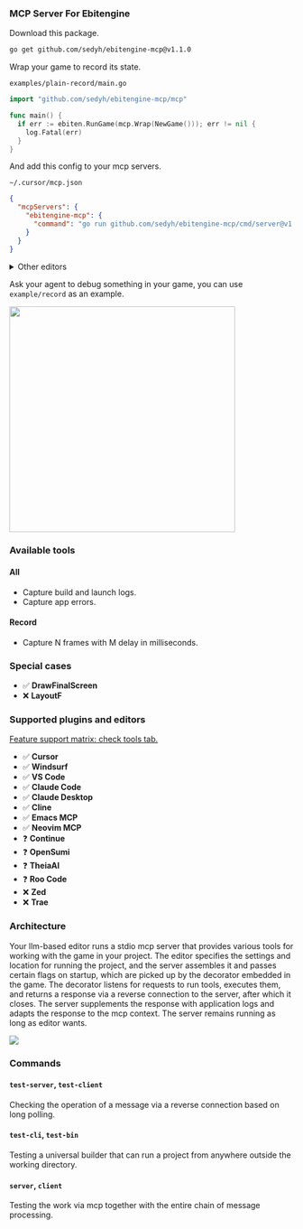 ### MCP Server For Ebitengine

Download this package.

```bash
go get github.com/sedyh/ebitengine-mcp@v1.1.0
```

Wrap your game to record its state.

`examples/plain-record/main.go`
```go
import "github.com/sedyh/ebitengine-mcp/mcp"

func main() {
  if err := ebiten.RunGame(mcp.Wrap(NewGame())); err != nil {
    log.Fatal(err)
  }
}
```

And add this config to your mcp servers.

`~/.cursor/mcp.json`
```json
{
  "mcpServers": {
    "ebitengine-mcp": {
      "command": "go run github.com/sedyh/ebitengine-mcp/cmd/server@v1.1.0"
    }
  }
}
```

<details><summary>Other editors</summary>
  <br>
  <details><summary>VS Code</summary>
    <br>
    <code>~/.vscode/mcp.json</code>
    <br>
    <br>
    <pre><code lang="json">
    {
      "servers": {
        "ebitengine-mcp": {
          "type": "stdio",
          "command": "go",
          "args": ["run", "github.com/sedyh/ebitengine-mcp/cmd/server@v1.1.0"]
        }
      }
    }
    </code></pre>
  </details>
  <details><summary>Windsurf</summary>
    <br>
    <code>~/.codeium/windsurf/mcp_config.json</code>  
    <br>
    <br>
    <pre><code lang="json">
    {
      "mcpServers": {
        "ebitengine-mcp": {
          "command": "go",
          "args": ["run", "github.com/sedyh/ebitengine-mcp/cmd/server@v1.1.0"]
        }
      }
    }
    </code></pre>
  </details>
</details>

Ask your agent to debug something in your game, you can use `example/record` as an example.

<img src="https://github.com/user-attachments/assets/ef277f53-3fcd-4e83-a49a-f28eda7043bb" width="400">

### Available tools

#### All
- Capture build and launch logs.
- Capture app errors.
#### Record
- Capture N frames with M delay in milliseconds.

### Special cases

- ✅ **DrawFinalScreen**
- ❌ **LayoutF**

### Supported plugins and editors

[Feature support matrix: check tools tab.](https://modelcontextprotocol.io/clients)

- ✅ **Cursor**
- ✅ **Windsurf**
- ✅ **VS Code**
- ✅ **Claude Code**
- ✅ **Claude Desktop**
- ✅ **Cline**
- ✅ **Emacs MCP**
- ✅ **Neovim MCP**
- ❓ **Continue**
- ❓ **OpenSumi**
- ❓ **TheiaAI**
- ❓ **Roo Code**
- ❌ **Zed**
- ❌ **Trae**

### Architecture

Your llm-based editor runs a stdio mcp server that provides various tools for working with the game in your project. The editor specifies the settings and location for running the project, and the server assembles it and passes certain flags on startup, which are picked up by the decorator embedded in the game. The decorator listens for requests to run tools, executes them, and returns a response via a reverse connection to the server, after which it closes. The server supplements the response with application logs and adapts the response to the mcp context. The server remains running as long as editor wants.

![](https://github.com/user-attachments/assets/df2e9025-7927-4c1d-b3e8-40a434ddffbd)

### Commands

#### `test-server`, `test-client`

Checking the operation of a message via a reverse connection based on long polling.

#### `test-cli`, `test-bin`

Testing a universal builder that can run a project from anywhere outside the working directory.

#### `server`, `client`

Testing the work via mcp together with the entire chain of message processing.
